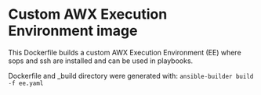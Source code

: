 # Custom AWX Execution Environment image

This Dockerfile builds a custom AWX Execution Environment (EE) where sops and ssh are installed and can be used in playbooks.

Dockerfile and \_build directory were generated with: `ansible-builder build -f ee.yaml`
